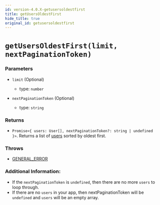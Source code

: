 ```yaml
---
id: version-4.0.X-getusersoldestfirst
title: getUsersOldestFirst
hide_title: true
original_id: getusersoldestfirst
---
```


# `getUsersOldestFirst(limit, nextPaginationToken)`

### Parameters
- `limit` (Optional)
  - type: `number`

- `nextPaginationToken` (Optional)
  - type: `string`


### Returns
- `Promise<{ users: User[], nextPaginationToken?: string | undefined }>`. Returns a list of [users](https://github.com/supertokens/core-driver-interface/wiki#third-party-user) sorted by oldest first.

### Throws 
- [GENERAL_ERROR](./../errors/general_error)

### Additional Information:
- If the `nextPaginationToken` is `undefined`, then there are no more `users` to loop through.
- If there are no `users` in your app, then nextPaginationToken will be `undefined` and `users` will be an empty array.